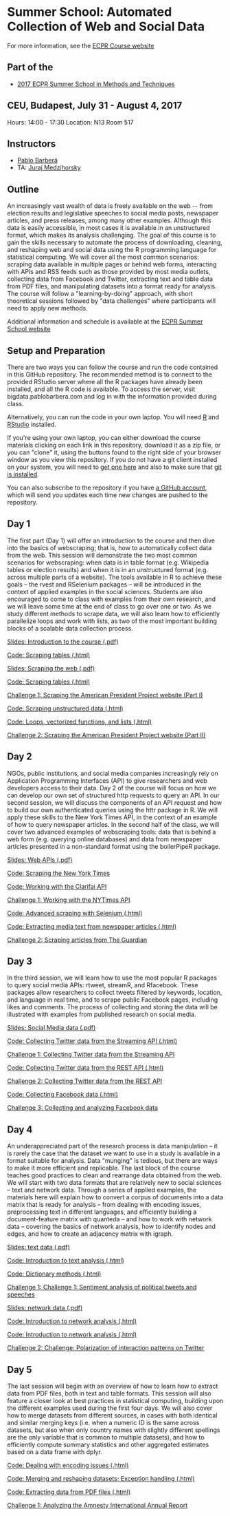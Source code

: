 # Summer School: Automated Collection of Web and Social Data

For more information, see the [ECPR Course website](https://ecpr.eu/Events/PanelDetails.aspx?PanelID=7055&EventID=116)

## Part of the 
* [2017 ECPR Summer School in Methods and Techniques](https://ecpr.eu/Events/EventDetails.aspx?EventID=116)

## CEU, Budapest, July 31 - August 4, 2017

Hours: 14:00 - 17:30
Location: N13 Room 517

## Instructors

* [Pablo Barber&aacute;](http://pablobarbera.com/)
* TA: [Juraj Medzihorsky](http://pds.ceu.edu/people/juraj-medzihorsky)

## Outline

An increasingly vast wealth of data is freely available on the web -- from election results and legislative speeches to social media posts, newspaper articles, and press releases, among many other examples. Although this data is easily accessible, in most cases it is available in an unstructured format, which makes its analysis challenging. The goal of this course is to gain the skills necessary to automate the process of downloading, cleaning, and reshaping web and social data using the R programming language for statistical computing. We will cover all the most common scenarios: scraping data available in multiple pages or behind web forms, interacting with APIs and RSS feeds such as those provided by most media outlets, collecting data from Facebook and Twitter, extracting text and table data from PDF files, and manipulating datasets into a format ready for analysis. The course will follow a "learning-by-doing" approach, with short theoretical sessions followed by "data challenges" where participants will need to apply new methods.

Additional information and schedule is available at the [ECPR Summer School website](https://ecpr.eu/Events/PanelDetails.aspx?PanelID=7055&EventID=116)

## Setup and Preparation

There are two ways you can follow the course and run the code contained in this GitHub repository. The recommended method is to connect to the provided RStudio server where all the R packages have already been installed, and all the R code is available. To access the server, visit bigdata.pablobarbera.com and log in with the information provided during class.

Alternatively, you can run the code in your own laptop. You will need [R](https://cran.r-project.org/) and [RStudio](https://www.rstudio.com/) installed.

If you're using your own laptop, you can either download the course materials clicking on each link in this repository, download it as a zip file, or you can "clone" it, using the buttons found to the right side of your browser window as you view this repository.  If you do not have a git client installed on your system, you will need to [get one here](https://git-scm.com/download/gui) and also to make sure that [git is installed](https://git-scm.com/downloads). 

You can also subscribe to the repository if you have [a GitHub account](https://github.com), which will send you updates each time new changes are pushed to the repository.

## Day 1

The first part (Day 1) will offer an introduction to the course and then dive into the basics of webscraping; that is, how to automatically collect data from the web. This session will demonstrate the two most common scenarios for webscraping: when data is in table format (e.g. Wikipedia tables or election results) and when it is in an unstructured format (e.g. across multiple parts of a website). The tools available in R to achieve these goals – the rvest and RSelenium packages – will be introduced in the context of applied examples in the social sciences. Students are also encouraged to come to class with examples from their own research, and we will leave some time at the end of class to go over one or two. As we study different methods to scrape data, we will also learn how to efficiently parallelize loops and work with lists, as two of the most important building blocks of a scalable data collection process.


[Slides: Introduction to the course (.pdf)](day1/slides-intro.pdf)

[Code: Scraping tables (.html)](html/day1/00-setup.html)

[Slides: Scraping the web (.pdf)](day1/slides-scraping.pdf)

[Code: Scraping tables (.html)](html/day1/01-scraping-tables.html)

[Challenge 1: Scraping the American President Project website (Part I)](day1/challenge1.Rmd)

[Code: Scraping unstructured data (.html)](html/day1/02-scraping-unstructured-data.html)

[Code: Loops, vectorized functions, and lists (.html)](html/day1/03-computing.html)

[Challenge 2: Scraping the American President Project website (Part II)](day1/challenge2.Rmd)


## Day 2

NGOs, public institutions, and social media companies increasingly rely on Application Programming Interfaces (API) to give researchers and web developers access to their data. Day 2 of the course will focus on how we can develop our own set of structured http requests to query an API. In our second session, we will discuss the components of an API request and how to build our own authenticated queries using the httr package in R. We will apply these skills to the New York Times API, in the context of an example of how to query newspaper articles. In the second half of the class, we will cover two advanced examples of webscraping tools: data that is behind a web form (e.g. querying online databases) and data from newspaper articles presented in a non-standard format using the boilerPipeR package.

[Slides: Web APIs (.pdf)](day2/slides-APIs.pdf)

[Code: Scraping the New York Times](day2/01-nytimes-api.html)

[Code: Working with the Clarifai API](day2/02-clarifai-api.html)

[Challenge 1: Working with the NYTimes API](day2/challenge1.Rmd)

[Code: Advanced scraping with Selenium (.html)](html/day2/03-advanced-scraping.html)

[Code: Extracting media text from newspaper articles (.html)](html/day2/04-newspaper-articles.html)

[Challenge 2: Scraping articles from The Guardian](day2/challenge2.Rmd)

## Day 3

In the third session, we will learn how to use the most popular R packages to query social media APIs: rtweet, streamR, and Rfacebook. These packages allow researchers to collect tweets filtered by keywords, location, and language in real time, and to scrape public Facebook pages, including likes and comments. The process of collecting and storing the data will be illustrated with examples from published research on social media.

[Slides: Social Media data (.pdf)](day3/slides-social-media.pdf)

[Code: Collecting Twitter data from the Streaming API (.html)](html/day3/01-twitter-streaming-data-collection.html)

[Challenge 1: Collecting Twitter data from the Streaming API](day3/challenge1.Rmd)

[Code: Collecting Twitter data from the REST API (.html)](html/day3/02-twitter-REST-data-collection.html)

[Challenge 2: Collecting Twitter data from the REST API](day3/challenge2.Rmd)

[Code: Collecting Facebook data (.html)](html/day3/03-facebook-data-collection.html)

[Challenge 3: Collecting and analyzing Facebook data](day3/challenge3.Rmd)

## Day 4

An underappreciated part of the research process is data manipulation – it is rarely the case that the dataset we want to use in a study is available in a format suitable for analysis. Data "munging" is tedious, but there are ways to make it more efficient and replicable. The last block of the course teaches good practices to clean and rearrange data obtained from the web. We will start with two data formats that are relatively new to social sciences – text and network data. Through a series of applied examples, the materials here will explain how to convert a corpus of documents into a data matrix that is ready for analysis – from dealing with encoding issues, preprocessing text in different languages, and efficiently building a document-feature matrix with quanteda – and how to work with network data – covering the basics of network analysis, how to identify nodes and edges, and how to create an adjacency matrix with igraph.

[Slides: text data (.pdf)](day4/slides-text.pdf)

[Code: Introduction to text analysis (.html)](html/day4/01-text-intro.html)

[Code: Dictionary methods (.html)](html/day4/02-dictionary-methods.html)

[Challenge 1: Challenge 1: Sentiment analysis of political tweets and speeches](day4/challenge1.Rmd)

[Slides: network data (.pdf)](day4/network-text.pdf)

[Code: Introduction to network analysis (.html)](html/day4/03-networks-intro-visualization.html)

[Code: Introduction to network analysis (.html)](html/day4/04-networks-descriptive-analysis.html)

[Challenge 2: Challenge: Polarization of interaction patterns on Twitter](day4/challenge2.Rmd)

## Day 5

The last session will begin with an overview of how to learn how to extract data from PDF files, both in text and table formats. This session will also feature a closer look at best practices in statistical computing, building upon the different examples used during the first four days. We will also cover how to merge datasets from different sources, in cases with both identical and similar merging keys (i.e. when a numeric ID is the same across datasets, but also when only country names with slightly different spellings are the only variable that is common to multiple datasets), and how to efficiently compute summary statistics and other aggregated estimates based on a data frame with dplyr.


[Code: Dealing with encoding issues (.html)](html/day5/01-encoding.html)

[Code: Merging and reshaping datasets; Exception handling (.html)](html/day5/02-advanced.html)

[Code: Extracting data from PDF files (.html)](html/day5/03-data-in-PDFs.html)

[Challenge 1: Analyzing the Amnesty International Annual Report](day5/challenge1.Rmd)




